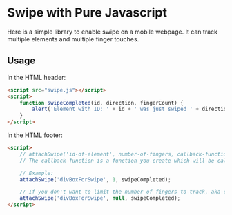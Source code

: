 # Swipe with Pure Javascript

Here is a simple library to enable swipe on a mobile webpage.
It can track multiple elements and multiple finger touches.

## Usage

In the HTML header:

```html
<script src="swipe.js"></script>
<script>
    function swipeCompleted(id, direction, fingerCount) {
        alert('Element with ID: ' + id + ' was just swiped ' + direction + ' with ' + fingerCount + ' finger(s).');
    }
</script>
```

In the HTML footer:

```html
<script>
    // attachSwipe('id-of-element', number-of-fingers, callback-function);
    // The callback function is a function you create which will be called when the swipe is completed.

    // Example:
    attachSwipe('divBoxForSwipe', 1, swipeCompleted);

    // If you don't want to limit the number of fingers to track, aka can use any number of fingers to swipe, use this:
    attachSwipe('divBoxForSwipe', null, swipeCompleted);
</script>
```
